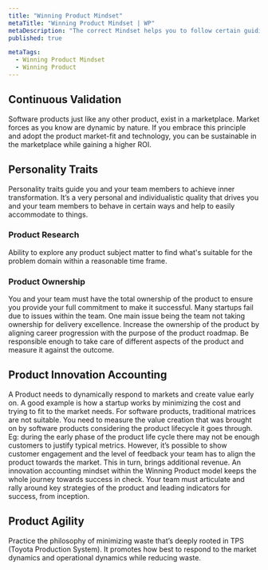 ```yaml
---
title: "Winning Product Mindset"
metaTitle: "Winning Product Mindset | WP"
metaDescription: "The correct Mindset helps you to follow certain guiding principles when conducting strategic activities to build a winning product."
published: true

metaTags:
  - Winning Product Mindset
  - Winning Product
---
```


## Continuous Validation

Software products just like any other product, exist in a marketplace. Market forces as you know are dynamic by nature. If you embrace this principle and adopt the product market-fit and technology, you can be sustainable in the marketplace while gaining a higher ROI.

## Personality Traits

Personality traits guide you and your team members to achieve inner transformation. It’s a very personal and individualistic quality that drives you and your team members to behave in certain ways and help to easily accommodate to things.

### Product Research

Ability to explore any product subject matter to find what's suitable for the problem domain within a reasonable time frame.

### Product Ownership

You and your team must have the total ownership of the product to ensure you provide your full commitment to make it successful. Many startups fail due to issues within the team. One main issue being the team not taking ownership for delivery excellence. Increase the ownership of the product by aligning career progression with the purpose of the product roadmap. Be responsible enough to take care of different aspects of the product and measure it against the outcome.

## Product Innovation Accounting

A Product needs to dynamically respond to markets and create value early on. A good example is how a startup works by minimizing the cost and trying to fit to the market needs. For software products, traditional matrices are not suitable. You need to measure the value creation that was brought on by software products considering the product lifecycle it goes through. Eg: during the early phase of the product life cycle there may not be enough customers to justify typical metrics. However, it’s possible to show customer engagement and the level of feedback your team has to align the product towards the market. This in turn, brings additional revenue. An innovation accounting mindset within the Winning Product model keeps the whole journey towards success in check. Your team must articulate and rally around key strategies of the product and leading indicators for success, from inception.

## Product Agility

Practice the philosophy of minimizing waste that’s deeply rooted in TPS (Toyota Production System). It promotes how best to respond to the market dynamics and operational dynamics while reducing waste.
